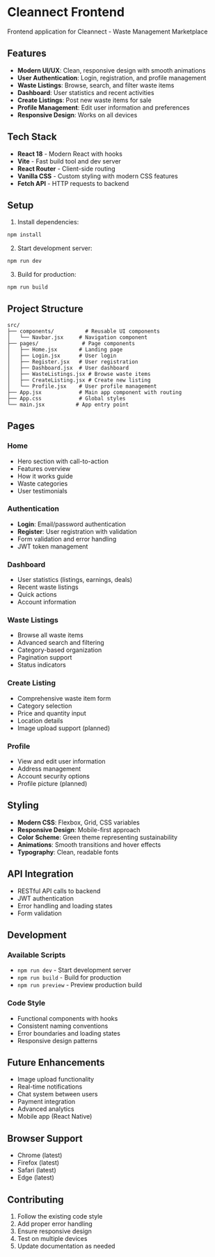 # Cleannect Frontend

Frontend application for Cleannect - Waste Management Marketplace

## Features

- **Modern UI/UX**: Clean, responsive design with smooth animations
- **User Authentication**: Login, registration, and profile management
- **Waste Listings**: Browse, search, and filter waste items
- **Dashboard**: User statistics and recent activities
- **Create Listings**: Post new waste items for sale
- **Profile Management**: Edit user information and preferences
- **Responsive Design**: Works on all devices

## Tech Stack

- **React 18** - Modern React with hooks
- **Vite** - Fast build tool and dev server
- **React Router** - Client-side routing
- **Vanilla CSS** - Custom styling with modern CSS features
- **Fetch API** - HTTP requests to backend

## Setup

1. Install dependencies:
```bash
npm install
```

2. Start development server:
```bash
npm run dev
```

3. Build for production:
```bash
npm run build
```

## Project Structure

```
src/
├── components/          # Reusable UI components
│   └── Navbar.jsx     # Navigation component
├── pages/              # Page components
│   ├── Home.jsx       # Landing page
│   ├── Login.jsx      # User login
│   ├── Register.jsx   # User registration
│   ├── Dashboard.jsx  # User dashboard
│   ├── WasteListings.jsx # Browse waste items
│   ├── CreateListing.jsx # Create new listing
│   └── Profile.jsx    # User profile management
├── App.jsx            # Main app component with routing
├── App.css            # Global styles
└── main.jsx          # App entry point
```

## Pages

### Home
- Hero section with call-to-action
- Features overview
- How it works guide
- Waste categories
- User testimonials

### Authentication
- **Login**: Email/password authentication
- **Register**: User registration with validation
- Form validation and error handling
- JWT token management

### Dashboard
- User statistics (listings, earnings, deals)
- Recent waste listings
- Quick actions
- Account information

### Waste Listings
- Browse all waste items
- Advanced search and filtering
- Category-based organization
- Pagination support
- Status indicators

### Create Listing
- Comprehensive waste item form
- Category selection
- Price and quantity input
- Location details
- Image upload support (planned)

### Profile
- View and edit user information
- Address management
- Account security options
- Profile picture (planned)

## Styling

- **Modern CSS**: Flexbox, Grid, CSS variables
- **Responsive Design**: Mobile-first approach
- **Color Scheme**: Green theme representing sustainability
- **Animations**: Smooth transitions and hover effects
- **Typography**: Clean, readable fonts

## API Integration

- RESTful API calls to backend
- JWT authentication
- Error handling and loading states
- Form validation

## Development

### Available Scripts

- `npm run dev` - Start development server
- `npm run build` - Build for production
- `npm run preview` - Preview production build

### Code Style

- Functional components with hooks
- Consistent naming conventions
- Error boundaries and loading states
- Responsive design patterns

## Future Enhancements

- Image upload functionality
- Real-time notifications
- Chat system between users
- Payment integration
- Advanced analytics
- Mobile app (React Native)

## Browser Support

- Chrome (latest)
- Firefox (latest)
- Safari (latest)
- Edge (latest)

## Contributing

1. Follow the existing code style
2. Add proper error handling
3. Ensure responsive design
4. Test on multiple devices
5. Update documentation as needed
